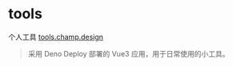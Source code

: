 # tools

个人工具 [tools.champ.design](https://tools.champ.design)

> 采用 Deno Deploy 部署的 Vue3 应用，用于日常使用的小工具。
